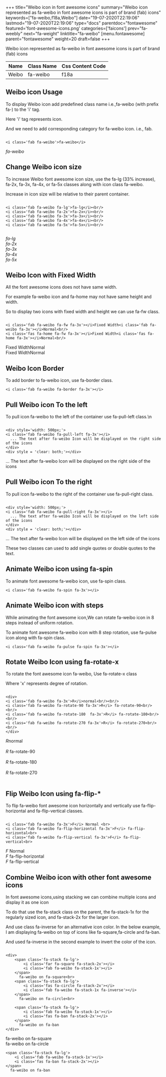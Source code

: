 +++
title="Weibo icon in font awesome icons"
summary="Weibo icon represented as fa-weibo in font awesome icons is part of brand (fab) icons"
keywords=["fa-weibo,f18a,Weibo"]
date="19-07-2020T22:19:06"
lastmod="19-07-2020T22:19:06"
type="docs"
parentdoc="fontawesome"
featured='font-awesome-icons.png'
categories=['faicons']
prev="fa-weebly"
next="fa-weight"
linktitle="fa-weibo"
[menu.fontawesome]
parent="fontawesome"
weight=20
draft=false
+++


Weibo icon represented as fa-weibo in font awesome icons is part of brand (fab) icons

<div class='table-responsive'><table class='table'><thead><tr><th>Name</th><th>Class Name</th><th>Css Content Code</th></tr></thead><tbody><tr><td>Weibo</td><td>fa-weibo</td><td>f18a</td></tr></tbody></table></div>



## Weibo icon Usage

To display Weibo icon add predefined class name i.e.,fa-weibo (with prefix fa-) to the 'i' tag.

Here 'i' tag represents icon.

And we need to add corresponding category for fa-weibo icon. i.e., fab.


```

<i class='fab fa-weibo'>fa-weibo</i>
```

<i class='fab fa-weibo'>fa-weibo</i>




## Change Weibo icon size
To increase Weibo font awesome icon size, use the fa-lg (33% increase), fa-2x, fa-3x, fa-4x, or fa-5x classes along with icon class fa-weibo.

Increase in icon size will be relative to their parent container. 

```

<i class='fab fa-weibo fa-lg'>fa-lg</i><br/>
<i class='fab fa-weibo fa-2x'>fa-2x</i><br/>
<i class='fab fa-weibo fa-3x'>fa-3x</i><br/>
<i class='fab fa-weibo fa-4x'>fa-4x</i><br/>
<i class='fab fa-weibo fa-5x'>fa-5x</i><br/>
            
```

<i class='fab fa-weibo fa-lg'>fa-lg</i><br/>
<i class='fab fa-weibo fa-2x'>fa-2x</i><br/>
<i class='fab fa-weibo fa-3x'>fa-3x</i><br/>
<i class='fab fa-weibo fa-4x'>fa-4x</i><br/>
<i class='fab fa-weibo fa-5x'>fa-5x</i><br/>
            



## Weibo Icon with Fixed Width 

All the font awesome icons does not have same width.

For example fa-weibo icon and fa-home may not have same height and width.

So to display two icons with fixed width and height we can use fa-fw class.


```

<i class='fab fa-weibo fa-fw fa-3x'></i>Fixed Width<i class='fab fa-weibo fa-3x'></i>Normal<br/>
<i class='fas fa-home fa-fw fa-3x'></i>Fixed Width<i class='fas fa-home fa-3x'></i>Normal<br/>
```

<i class='fab fa-weibo fa-fw fa-3x'></i>Fixed Width<i class='fab fa-weibo fa-3x'></i>Normal<br/>
<i class='fas fa-home fa-fw fa-3x'></i>Fixed Width<i class='fas fa-home fa-3x'></i>Normal<br/>



## Weibo Icon Border 

To add border to fa-weibo icon, use fa-border class.


```
<i class='fab fa-weibo fa-border fa-3x'></i>

```
<i class='fab fa-weibo fa-border fa-3x'></i>





## Pull Weibo icon To the left

To pull icon fa-weibo to the left of the container use fa-pull-left class.\n

```

<div style='width: 500px;'>
<i class='fab fa-weibo fa-pull-left fa-3x'></i>
  ... The text after fa-weibo Icon will be displayed on the right side of the icons
</div>
<div style = 'clear: both;'></div>
```

<div style='width: 500px;'>
<i class='fab fa-weibo fa-pull-left fa-3x'></i>
  ... The text after fa-weibo Icon will be displayed on the right side of the icons
</div>
<div style = 'clear: both;'></div>




## Pull Weibo icon To the right
To pull icon fa-weibo to the right of the container use fa-pull-right class.

```

<div style='width: 500px;'>
<i class='fab fa-weibo fa-pull-right fa-3x'></i>
  ... The text after fa-weibo Icon will be displayed on the left side of the icons
</div>
<div style = 'clear: both;'></div>
```

<div style='width: 500px;'>
<i class='fab fa-weibo fa-pull-right fa-3x'></i>
  ... The text after fa-weibo Icon will be displayed on the left side of the icons
</div>
<div style = 'clear: both;'></div>

These two classes can used to add single quotes or double quotes to the text.


## Animate Weibo icon using fa-spin
To animate font awesome fa-weibo icon, use fa-spin class.

```
<i class='fab fa-weibo fa-spin fa-3x'></i>
```
<i class='fab fa-weibo fa-spin fa-3x'></i>




## Animate Weibo icon with steps
While animating the font awesome icon,We can rotate fa-weibo icon in 8 steps instead of uniform rotation.

To animate font awesome fa-weibo icon with 8 step rotation, use fa-pulse icon along with fa-spin class.


```
<i class='fab fa-weibo fa-pulse fa-spin fa-3x'></i>

```
<i class='fab fa-weibo fa-pulse fa-spin fa-3x'></i>





## Rotate Weibo Icon using fa-rotate-x
To rotate the font awesome icon fa-weibo, Use fa-rotate-x class

Where 'x' represents degree of rotation.


```

<div>
<i class='fab fa-weibo fa-3x'>R</i>normal<br/><br/>
<i class='fab fa-weibo fa-rotate-90 fa-3x'>R</i> fa-rotate-90<br/><br/> 
<i class='fab fa-weibo fa-rotate-180  fa-3x'>R</i> fa-rotate-180<br/><br/> 
<i class='fab fa-weibo fa-rotate-270 fa-3x'>R</i> fa-rotate-270<br/><br/>
</div>
```

<div>
<i class='fab fa-weibo fa-3x'>R</i>normal<br/><br/>
<i class='fab fa-weibo fa-rotate-90 fa-3x'>R</i> fa-rotate-90<br/><br/> 
<i class='fab fa-weibo fa-rotate-180  fa-3x'>R</i> fa-rotate-180<br/><br/> 
<i class='fab fa-weibo fa-rotate-270 fa-3x'>R</i> fa-rotate-270<br/><br/>
</div>




## Flip Weibo Icon using fa-flip-*
To flip fa-weibo font awesome icon horizontally and vertically use fa-flip-horizontal and fa-flip-vertical classes. 

```

<i class='fab fa-weibo fa-3x'>F</i> Normal <br>
<i class='fab fa-weibo fa-flip-horizontal fa-3x'>F</i> fa-flip-horizontal<br>
<i class='fab fa-weibo fa-flip-vertical fa-3x'>F</i> fa-flip-vertical<br>
```

<i class='fab fa-weibo fa-3x'>F</i> Normal <br>
<i class='fab fa-weibo fa-flip-horizontal fa-3x'>F</i> fa-flip-horizontal<br>
<i class='fab fa-weibo fa-flip-vertical fa-3x'>F</i> fa-flip-vertical<br>




## Combine Weibo icon with other font awesome icons
In font awesome icons,using stacking we can combine multiple icons and display it as one icon 

To do that use the fa-stack class on the parent, the fa-stack-1x for the regularly sized icon, and fa-stack-2x for the larger icon.

And use class fa-inverse for an alternative icon color. 
In the below example, I am displaying fa-weibo on top of icons like fa-square,fa-circle and fa-ban.

And used fa-inverse in the second example to invert the color of the icon.

```

<div>
    <span class='fa-stack fa-lg'>
        <i class='far fa-square fa-stack-2x'></i>
        <i class='fab fa-weibo fa-stack-1x'></i>
    </span>
      fa-weibo on fa-square<br>
    <span class='fa-stack fa-lg'>
        <i class='fas fa-circle fa-stack-2x'></i>
        <i class='fab fa-weibo fa-stack-1x fa-inverse'></i>
    </span>
      fa-weibo on fa-circle<br>

    <span class='fa-stack fa-lg'>
        <i class='fab fa-weibo fa-stack-1x'></i>
        <i class='fas fa-ban fa-stack-2x'></i>
    </span>
      fa-weibo on fa-ban
</div>
```

<div>
    <span class='fa-stack fa-lg'>
        <i class='far fa-square fa-stack-2x'></i>
        <i class='fab fa-weibo fa-stack-1x'></i>
    </span>
      fa-weibo on fa-square<br>
    <span class='fa-stack fa-lg'>
        <i class='fas fa-circle fa-stack-2x'></i>
        <i class='fab fa-weibo fa-stack-1x fa-inverse'></i>
    </span>
      fa-weibo on fa-circle<br>

    <span class='fa-stack fa-lg'>
        <i class='fab fa-weibo fa-stack-1x'></i>
        <i class='fas fa-ban fa-stack-2x'></i>
    </span>
      fa-weibo on fa-ban
</div>






